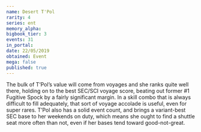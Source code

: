 ```yaml
---
name: Desert T'Pol
rarity: 4
series: ent
memory_alpha:
bigbook_tier: 3
events: 31
in_portal:
date: 22/05/2019
obtained: Event
mega: false
published: true
---
```


The bulk of T’Pol’s value will come from voyages and she ranks quite well there, holding on to the best SEC/SCI voyage score, beating out former #1 Fugitive Spock by a fairly significant margin. In a skill combo that is always difficult to fill adequately, that sort of voyage accolade is useful, even for super rares. T’Pol also has a solid event count, and brings a variant-best SEC base to her weekends on duty, which means she ought to find a shuttle seat more often than not, even if her bases tend toward good-not-great.
